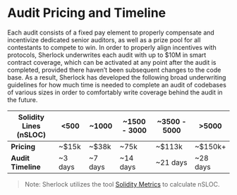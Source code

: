 # Audit Pricing and Timeline

Each audit consists of a fixed pay element to properly compensate and incentivize dedicated senior auditors, as well as a prize pool for all contestants to compete to win. In order to properly align incentives with protocols, Sherlock underwrites each audit with up to $10M in smart contract coverage, which can be activated at any point after the audit is completed, provided there haven’t been subsequent changes to the code base. As a result, Sherlock has developed the following broad underwriting guidelines for how much time is needed to complete an audit of codebases of various sizes in order to comfortably write coverage behind the audit in the future.



| **Solidity Lines (nSLOC)** | <500     | \~1000   | \~1500 - 3000 | \~3500 - 5000 | >5000     |
| -------------------------- | -------- | -------- | ------------- | ------------- | --------- |
| **Pricing**                | \~$15k   | \~$38k   | \~75k         | \~$113k       | \~$150k+  |
| **Audit Timeline**         | \~3 days | \~7 days | \~14 days     | \~21 days     | \~28 days |

> Note: Sherlock utilizes the tool [Solidity Metrics](https://github.com/ConsenSys/solidity-metrics) to calculate nSLOC.





